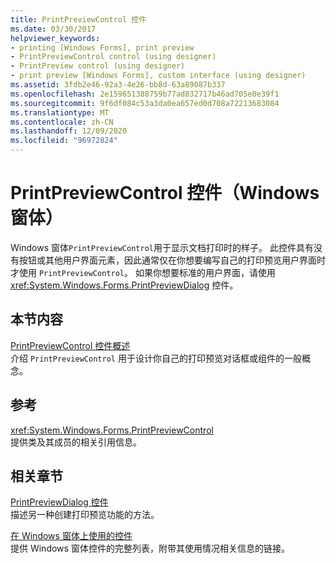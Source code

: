 ```yaml
---
title: PrintPreviewControl 控件
ms.date: 03/30/2017
helpviewer_keywords:
- printing [Windows Forms], print preview
- PrintPreviewControl control (using designer)
- PrintPreview control (using designer)
- print preview [Windows Forms], custom interface (using designer)
ms.assetid: 3fdb2e46-92a3-4e26-bb8d-63a89087b337
ms.openlocfilehash: 2e159651388759b77ad832717b46ad705e0e39f1
ms.sourcegitcommit: 9f6df084c53a3da0ea657ed0d708a72213683084
ms.translationtype: MT
ms.contentlocale: zh-CN
ms.lasthandoff: 12/09/2020
ms.locfileid: "96972824"
---
```

# <a name="printpreviewcontrol-control-windows-forms"></a>PrintPreviewControl 控件（Windows 窗体）
Windows 窗体`PrintPreviewControl`用于显示文档打印时的样子。 此控件具有没有按钮或其他用户界面元素，因此通常仅在你想要编写自己的打印预览用户界面时才使用 `PrintPreviewControl`。 如果你想要标准的用户界面，请使用 <xref:System.Windows.Forms.PrintPreviewDialog> 控件。  
  
## <a name="in-this-section"></a>本节内容  
 [PrintPreviewControl 控件概述](printpreviewcontrol-control-overview-windows-forms.md)  
 介绍 `PrintPreviewControl` 用于设计你自己的打印预览对话框或组件的一般概念。  
  
## <a name="reference"></a>参考  
 <xref:System.Windows.Forms.PrintPreviewControl>  
 提供类及其成员的相关引用信息。  
  
## <a name="related-sections"></a>相关章节  
 [PrintPreviewDialog 控件](printpreviewdialog-control-windows-forms.md)  
 描述另一种创建打印预览功能的方法。  
  
 [在 Windows 窗体上使用的控件](controls-to-use-on-windows-forms.md)  
 提供 Windows 窗体控件的完整列表，附带其使用情况相关信息的链接。
